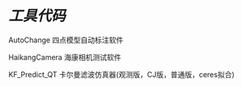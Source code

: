 # ***工具代码***
AutoChange 四点模型自动标注软件

HaikangCamera 海康相机测试软件

KF_Predict_QT 卡尔曼滤波仿真器(观测版，CJ版，普通版，ceres拟合)


